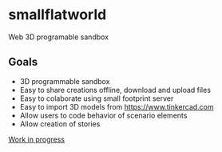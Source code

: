 # smallflatworld

Web 3D programable sandbox

## Goals

- 3D programmable sandbox
- Easy to share creations offline, download and upload files
- Easy to colaborate using small footprint server
- Easy to import 3D models from https://www.tinkercad.com
- Allow users to code behavior of scenario elements
- Allow creation of stories

[Work in progress](docs/work-in-progress.md)
